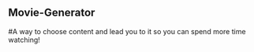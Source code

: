 ## Movie-Generator

#A way to choose content and lead you to it so you can spend more time watching!